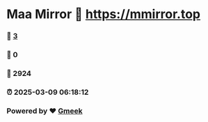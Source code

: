 # Maa Mirror :link: https://mmirror.top 
### :page_facing_up: [3](https://mmirror.top/tag.html) 
### :speech_balloon: 0 
### :hibiscus: 2924 
### :alarm_clock: 2025-03-09 06:18:12 
### Powered by :heart: [Gmeek](https://github.com/Meekdai/Gmeek)
